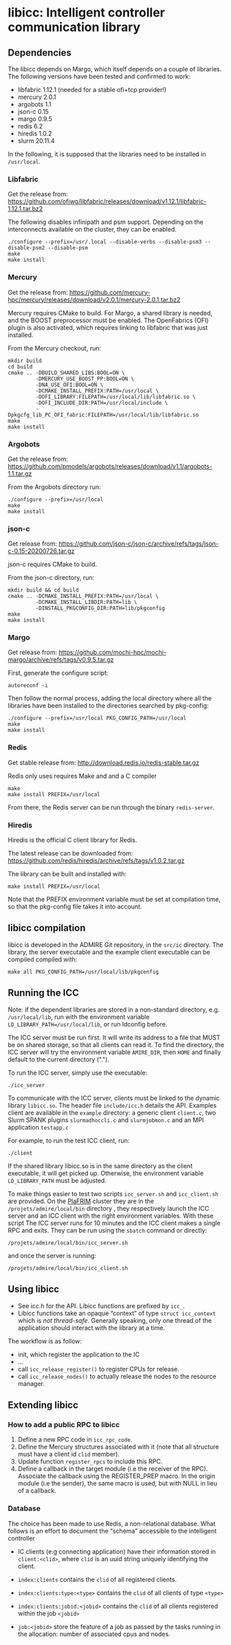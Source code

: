 # libicc: Intelligent controller communication library

## Dependencies

The libicc depends on Margo, which itself depends on a couple of
libraries. The following versions have been tested and confirmed to
work:
- libfabric 1.12.1 (needed for a stable ofi+tcp provider!)
- mercury   2.0.1
- argobots  1.1
- json-c    0.15
- margo     0.9.5
- redis     6.2
- hiredis   1.0.2
- slurm     20.11.4

In the following, it is supposed that the libraries need to be
installed in `/usr/local`.

### Libfabric
Get the release from:
https://github.com/ofiwg/libfabric/releases/download/v1.12.1/libfabric-1.12.1.tar.bz2

The following disables infinipath and psm support. Depending on the
interconnects available on the cluster, they can be enabled.

```
./configure --prefix=/usr/.local --disable-verbs --disable-psm3 --disable-psm2 --disable-psm
make
make install
```

### Mercury

Get the release from:
https://github.com/mercury-hpc/mercury/releases/download/v2.0.1/mercury-2.0.1.tar.bz2

Mercury requires CMake to build. For Margo, a shared library is
needed, and the BOOST preprocessor must be enabled. The OpenFabrics
(OFI) plugin is also activated, which requires linking to libfabric
that was just installed.

From the Mercury checkout, run:

```
mkdir build
cd build
cmake .. -DBUILD_SHARED_LIBS:BOOL=ON \
         -DMERCURY_USE_BOOST_PP:BOOL=ON \
         -DNA_USE_OFI:BOOL=ON \
         -DCMAKE_INSTALL_PREFIX:PATH=/usr/local \
         -DOFI_LIBRARY:FILEPATH=/usr/local/lib/libfabric.so \
         -DOFI_INCLUDE_DIR:PATH=/usr/local/include \
         -Dpkgcfg_lib_PC_OFI_fabric:FILEPATH=/usr/local/lib/libfabric.so
make
make install
```

### Argobots
Get the release from:
https://github.com/pmodels/argobots/releases/download/v1.1/argobots-1.1.tar.gz

From the Argobots directory run:

```
./configure --prefix=/usr/local
make
make install
```

### json-c
Get release from:
https://github.com/json-c/json-c/archive/refs/tags/json-c-0.15-20200726.tar.gz

json-c requires CMake to build.

From the json-c directory, run:

```
mkdir build && cd build
cmake .. -DCMAKE_INSTALL_PREFIX:PATH=/usr/local \
         -DCMAKE_INSTALL_LIBDIR:PATH=lib \
         -DINSTALL_PKGCONFIG_DIR:PATH=lib/pkgconfig
make
make install
```

### Margo

Get release from:
https://github.com/mochi-hpc/mochi-margo/archive/refs/tags/v0.9.5.tar.gz

First, generate the configure script:

```
autoreconf -i
```

Then follow the normal process, adding the local directory where all
the libraries have been installed to the directories searched by
pkg-config:

```
./configure --prefix=/usr/local PKG_CONFIG_PATH=/usr/local
make
make install
```

### Redis

Get stable release from:
http://download.redis.io/redis-stable.tar.gz

Redis only uses requires Make and and a C compiler

```
make
make install PREFIX=/usr/local
```

From there, the Redis server can be run through the binary
`redis-server`.

### Hiredis
Hiredis is the official C client library for Redis.

The latest release can be downloaded from:
https://github.com/redis/hiredis/archive/refs/tags/v1.0.2.tar.gz

The library can be built and installed with:
```
make install PREFIX=/usr/local
```

Note that the PREFIX environment variable must be set at compilation
time, so that the pkg-config file takes it into account.


## libicc compilation

libicc is developed in the ADMIRE Git repository, in the `src/ic`
directory. The library, the server executable and the example client
executable can be compiled compiled with:

```
make all PKG_CONFIG_PATH=/usr/local/lib/pkgconfig
```


## Running the ICC

Note: if the dependent libraries are stored in a non-standard
directory, e.g. `/usr/local/lib`, run with the environment variable
`LD_LIBRARY_PATH=/usr/local/lib`, or run ldconfig before.

The ICC server must be run first. It will write its address to a file
that MUST be on shared storage, so that all clients can read it. To
find the directory, the ICC server will try the environment variable
`AMIRE_DIR`, then `HOME` and finally default to the current directory (".").

To run the ICC server, simply use the executable:

```
./icc_server
```

To communicate with the ICC server, clients must be linked to the
dynamic library `libicc.so`. The header file `include/icc.h` details
the API. Examples client are available in the `example` directory: a
generic client `client.c`, two Slurm SPANK plugins `slurmadhoccli.c` and
`slurmjobmon.c` and an MPI application `testapp.c`

For example, to run the test ICC client, run:
```
./client
```

If the shared library libicc.so is in the same directory as the client
executable, it will get picked up. Otherwise, the environment variable
`LD_LIBRARY_PATH` must be adjusted.


To make things easier to test two scripts `icc_server.sh` and
`icc_client.sh` are provided. On the
[PlaFRIM](https://www.plafrim.fr/) cluster they are in the
`/projets/admire/local/bin` directory , they respectively launch the
ICC server and an ICC client with the right environment
variables. With these script The ICC server runs for 10 minutes and
the ICC client makes a single RPC and exits. They can be run using the
`sbatch` command or directly:

```
/projets/admire/local/bin/icc_server.sh
```

and once the server is running:

```
/projets/admire/local/bin/icc_client.sh
```


## Using libicc
- See icc.h for the API. Libicc functions are prefixed by `icc_`.
- Libicc functions take an opaque “context” of type `struct
  icc_context` which is *not thread-safe*. Generally speaking, only
  one thread of the application should interact with the library at a
  time.

The workflow is as follow:
- init, which register the application to the IC
- ...
- call `icc_release_register()` to register CPUs for release.
- call `icc_release_nodes()` to actually release the nodes to the
  resource manager.

## Extending libicc
### How to add a public RPC to libicc
1. Define a new RPC code in `icc_rpc_code`.
2. Define the Mercury structures associated with it (note that
   all structure must have a client id `clid` member).
3. Update function `register_rpcs` to include this RPC.
4. Define a callback in the target module (i.e the receiver of the
   RPC). Associate the callback using the REGISTER_PREP macro. In the
   origin module (i.e the sender), the same macro is used, but with
   NULL in lieu of a callback.

### Database
The choice has been made to use Redis, a non-relational database. What
follows is an effort to document the “schema” accessible to the intelligent controller

- IC clients (e.g connecting application) have their information
  stored in `client:<clid>`, where `clid` is an uuid string uniquely
  identifying the client.
- `index:clients` contains the `clid` of all registered clients.
- `index:clients:type:<type>` contains the `clid` of all clients of type `<type>`
- `index:clients:jobid:<jobid>` contains the `clid` of all clients
  registered within the job `<jobid>`

- `job:<jobid>` store the feature of a job as passed by the tasks
  running in the allocation: number of associated cpus and nodes.
